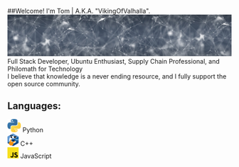 ##Welcome! I'm Tom | A.K.A. "VikingOfValhalla".
![](https://raw.githubusercontent.com/VikingOfValhalla/VikingOfValhalla/main/banner-gaa30b56aa_1280%20(1).jpg)
Full Stack Developer, Ubuntu Enthusiast, Supply Chain Professional, and Philomath for Technology <br>
I believe that knowledge is a never ending resource, and I fully support the open source community.

## Languages:
<img src="https://raw.githubusercontent.com/VikingOfValhalla/VikingOfValhalla/main/1887_python.png" alt="Your image title" width="30"/> Python <br>
<img src="https://raw.githubusercontent.com/VikingOfValhalla/VikingOfValhalla/main/thinkcpp.png" alt="Your image title" width="25"/>  C++ <br>
<img src="https://raw.githubusercontent.com/VikingOfValhalla/VikingOfValhalla/main/8009-java-js.png" alt="Your image title" width="25"/>  JavaScript <br>

